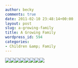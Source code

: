 ```yaml
---
author: becky
comments: true
date: 2011-02-10 23:48:14+00:00
layout: post
slug: a-growing-family
title: A Growing Family
wordpress_id: 594
categories:
- Children &amp; Family
---
```


[![](http://beta.beckyjenson.com/wp-content/uploads/2011/02/blog-January11-0001.jpg)](http://beta.beckyjenson.com/wp-content/uploads/2011/02/blog-January11-0001.jpg)[![](http://beta.beckyjenson.com/wp-content/uploads/2011/02/blog-January11-0002.jpg)](http://beta.beckyjenson.com/wp-content/uploads/2011/02/blog-January11-0002.jpg)[![](http://beta.beckyjenson.com/wp-content/uploads/2011/02/blog-January11-0003.jpg)](http://beta.beckyjenson.com/wp-content/uploads/2011/02/blog-January11-0003.jpg)[![](http://beta.beckyjenson.com/wp-content/uploads/2011/02/blog-January11-0004.jpg)](http://beta.beckyjenson.com/wp-content/uploads/2011/02/blog-January11-0004.jpg)[![](http://beta.beckyjenson.com/wp-content/uploads/2011/02/blog-January11-0005.jpg)](http://beta.beckyjenson.com/wp-content/uploads/2011/02/blog-January11-0005.jpg)[![](http://beta.beckyjenson.com/wp-content/uploads/2011/02/blog-January11-0006.jpg)](http://beta.beckyjenson.com/wp-content/uploads/2011/02/blog-January11-0006.jpg)[![](http://beta.beckyjenson.com/wp-content/uploads/2011/02/blog-January11-0007.jpg)](http://beta.beckyjenson.com/wp-content/uploads/2011/02/blog-January11-0007.jpg)[![](http://beta.beckyjenson.com/wp-content/uploads/2011/02/blog-January11-0008.jpg)](http://beta.beckyjenson.com/wp-content/uploads/2011/02/blog-January11-0008.jpg)
